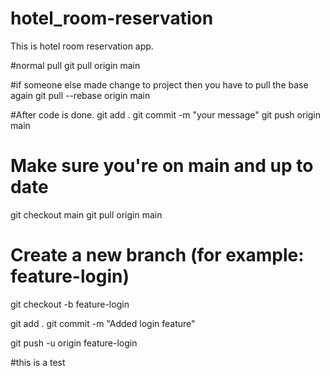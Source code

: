 # hotel_room-reservation
This is hotel room reservation app.

#normal pull
 git pull origin main

 #if someone else made change to project then you have to pull the base again
 git pull --rebase origin main



 #After code is done.
git add .
git commit -m "your message"
git push origin main

# Make sure you're on main and up to date
git checkout main
git pull origin main

# Create a new branch (for example: feature-login)
git checkout -b feature-login

git add .
git commit -m "Added login feature"

git push -u origin feature-login


#this is a test